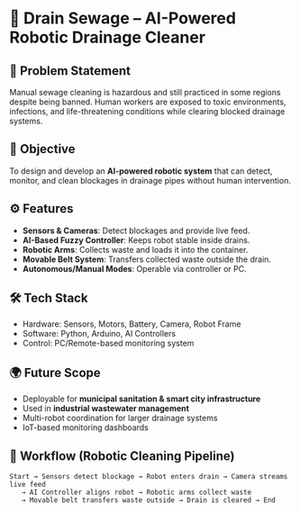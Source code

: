 # 🚀 Drain Sewage – AI-Powered Robotic Drainage Cleaner

## 📌 Problem Statement
Manual sewage cleaning is hazardous and still practiced in some regions despite being banned. Human workers are exposed to toxic environments, infections, and life-threatening conditions while clearing blocked drainage systems.

## 🎯 Objective
To design and develop an **AI-powered robotic system** that can detect, monitor, and clean blockages in drainage pipes without human intervention.

## ⚙️ Features
- **Sensors & Cameras**: Detect blockages and provide live feed.
- **AI-Based Fuzzy Controller**: Keeps robot stable inside drains.
- **Robotic Arms**: Collects waste and loads it into the container.
- **Movable Belt System**: Transfers collected waste outside the drain.
- **Autonomous/Manual Modes**: Operable via controller or PC.

## 🛠️ Tech Stack
- Hardware: Sensors, Motors, Battery, Camera, Robot Frame  
- Software: Python, Arduino, AI Controllers  
- Control: PC/Remote-based monitoring system  

## 🌍 Future Scope
- Deployable for **municipal sanitation & smart city infrastructure**  
- Used in **industrial wastewater management**  
- Multi-robot coordination for larger drainage systems  
- IoT-based monitoring dashboards  

## 🧠 Workflow (Robotic Cleaning Pipeline)

```text
Start → Sensors detect blockage → Robot enters drain → Camera streams live feed
   → AI Controller aligns robot → Robotic arms collect waste
   → Movable belt transfers waste outside → Drain is cleared → End
